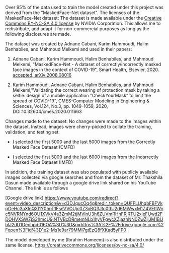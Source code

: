 Over 95% of the data used to train the model created under this project was derived from the "MaskedFace-Net dataset". The licenses of the MaskedFace-Net dataset: The dataset is made available under the [Creative Commons BY-NC-SA 4.0 license](https://creativecommons.org/licenses/by-nc-sa/4.0/legalcode) by NVIDIA Corporation. This allows me to redistribute, and adapt it for non-commercial purposes as long as the following disclosures are made. 

The dataset was created by Adnane Cabani, Karim Hammoudi, Halim Benhabiles, and Mahmoud Melkemi and used in their papers: 

1. Adnane Cabani, Karim Hammoudi, Halim Benhabiles, and Mahmoud Melkemi, "MaskedFace-Net - A dataset of correctly/incorrectly masked face images in the context of COVID-19", Smart Health, Elsevier, 2020. [accepted, arXiv:2008.08016](https://arxiv.org/pdf/2008.08016.pdf)

2. Karim Hammoudi, Adnane Cabani, Halim Benhabiles, and Mahmoud Melkemi,"Validating the correct wearing of protection mask by taking a selfie: design of a mobile application "CheckYourMask" to limit the spread of COVID-19", CMES-Computer Modeling in Engineering & Sciences, Vol.124, No.3, pp. 1049-1059, 2020, DOI:10.32604/cmes.2020.011663

Changes made to the dataset:
No changes were made to the images within the dataset. Instead, images were cherry-picked to collate the training, validation, and testing set. 

- I selected the first 5000 and the last 5000 images from the Correctly Masked Face Dataset (CMFD)

- I selected the first 5000 and the last 6000 images from the Incorrectly Masked Face Dataset (IMFD)

In addition, the training dataset was also populated with publicly available images collected via google searches and from the dataset of Mr. Thakshila Dasun made available through a google drive link shared on his YouTube Channel. The link is as follows 

[Google drive link] https://www.youtube.com/redirect?event=video_description&v=d3DJqucOq4g&redir_token=QUFFLUhqbFBFVkpOeHc3aXlnQXI1Y0hnT1FseVVOUjc0Z3xBQ3Jtc0ttU2d6MWwxM1Z4VEtlWnc5NVRNYnd6OU1XVkV4a3ZmM2tjMVlnU3h6ZUVmRHhFRjRTU2xleFUwd2FDOHVXSWZjS3hmcU9iNTVBcDRmemNLb1hyVFgwcXZjazhNN0ZwZjlJM1BUblJ2dU1Denhpd016OA%3D%3D&q=https%3A%2F%2Fdrive.google.com%2Fopen%3Fid%3D1e2-Ms1e9ar79MMl7gtEzQ8fXKad5yFP0

The model developed by me (Ibrahim Hameem) is also distributed under the same license. https://creativecommons.org/licenses/by-nc-sa/4.0/

